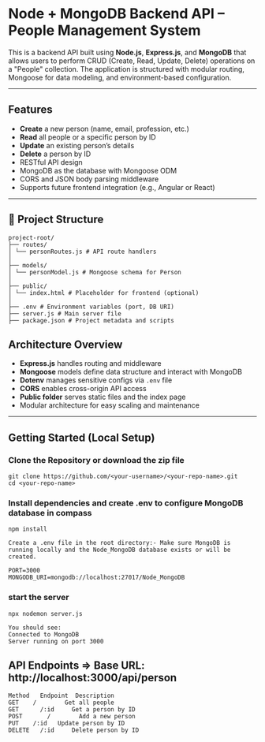 # Node + MongoDB Backend API – People Management System

This is a backend API built using **Node.js**, **Express.js**, and **MongoDB** that allows users to perform CRUD (Create, Read, Update, Delete) operations on a "People" collection. The application is structured with modular routing, Mongoose for data modeling, and environment-based configuration.

---

## Features

- **Create** a new person (name, email, profession, etc.)
- **Read** all people or a specific person by ID
- **Update** an existing person’s details
- **Delete** a person by ID
- RESTful API design
- MongoDB as the database with Mongoose ODM
- CORS and JSON body parsing middleware
- Supports future frontend integration (e.g., Angular or React)

---

## 📁 Project Structure
```
project-root/
├── routes/
│ └── personRoutes.js # API route handlers
│
├── models/
│ └── personModel.js # Mongoose schema for Person
│
├── public/
│ └── index.html # Placeholder for frontend (optional)
│
├── .env # Environment variables (port, DB URI)
├── server.js # Main server file
├── package.json # Project metadata and scripts
```


## Architecture Overview

- **Express.js** handles routing and middleware
- **Mongoose** models define data structure and interact with MongoDB
- **Dotenv** manages sensitive configs via `.env` file
- **CORS** enables cross-origin API access
- **Public folder** serves static files and the index page
- Modular architecture for easy scaling and maintenance

---

## Getting Started (Local Setup)

### Clone the Repository or download the zip file
```
git clone https://github.com/<your-username>/<your-repo-name>.git
cd <your-repo-name>
```
### Install dependencies and create .env to configure MongoDB database in compass
```
npm install

Create a .env file in the root directory:- Make sure MongoDB is running locally and the Node_MongoDB database exists or will be created.

PORT=3000
MONGODB_URI=mongodb://localhost:27017/Node_MongoDB
```

### start the server
```
npx nodemon server.js

You should see:
Connected to MongoDB
Server running on port 3000
```

## API Endpoints => Base URL: http://localhost:3000/api/person
```
Method	 Endpoint  Description
GET	   /	    Get all people
GET      /:id	  Get a person by ID
POST	   /	    Add a new person
PUT	   /:id	  Update person by ID
DELETE	 /:id	  Delete person by ID
```
